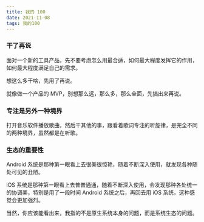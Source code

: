 ```yaml
---
title: 我的 100
date: 2021-11-08
tags: 我的100
---
```






### 干了再说

面对一个新的工具产品，先不要考虑怎么用最合适，如何最大程度发挥它的作用，如何最大程度满足自己的需求。

想这么多干啥，先用了再说。

就像做一个产品的 MVP，别想那么远，那么多，那么全面，先搞出来再说。



### 专注是另外一种境界

打开音乐软件播放歌曲，然后干其他的事，跟看着歌词专注的听旋律，是完全不同的两种境界，虽然都是在听歌。



### 生态的重要性

Android 系统是那种第一眼看上去很美很惊艳，随着不断深入使用，就发现各种随处可见的丑陋。

iOS 系统是那种第一眼看上去普普通通，随着不断深入使用，会发现那种各处统一的协调美，特别是用了一段时间 Android 系统之后，再回去用 iOS 系统，这种感觉会更加强烈。

当然，你应该能看出来，我指的不是原生系统本身的问题，而是系统生态的问题。

